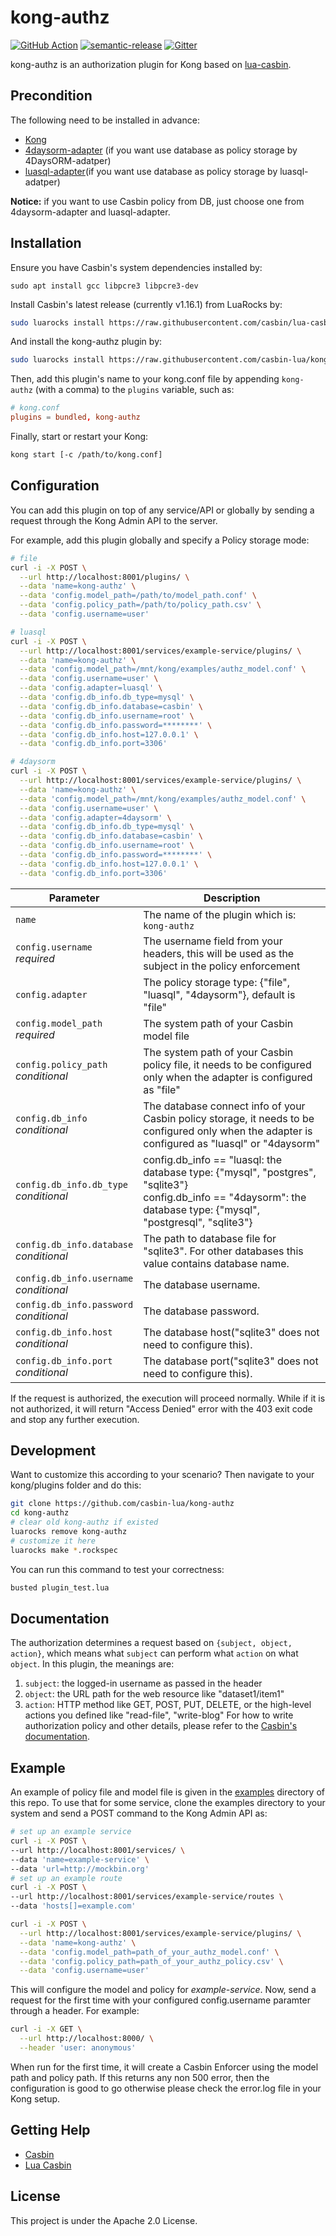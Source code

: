 # kong-authz

[![GitHub Action](https://github.com/casbin-lua/kong-authz/workflows/test/badge.svg?branch=master)](https://github.com/casbin-lua/kong-authz/actions)
[![semantic-release](https://img.shields.io/badge/%20%20%F0%9F%93%A6%F0%9F%9A%80-semantic--release-e10079.svg)](https://github.com/semantic-release/semantic-release)
[![Gitter](https://badges.gitter.im/Join%20Chat.svg)](https://gitter.im/casbin/lobby)

kong-authz is an authorization plugin for Kong based on [lua-casbin](https://github.com/casbin/lua-casbin/).

## Precondition

The following need to be installed in advance:

- [Kong](https://konghq.com/)
- [4daysorm-adapter](https://github.com/casbin-lua/4daysorm-adapter) (if you want use database as policy storage by 4DaysORM-adatper)
- [luasql-adapter](https://github.com/casbin-lua/luasql-adapter)(if you want use database as policy storage by luasql-adatper)

**Notice:** if you want to use Casbin policy from DB, just choose one from 4daysorm-adapter and luasql-adapter.

## Installation

Ensure you have Casbin's system dependencies installed by:

```
sudo apt install gcc libpcre3 libpcre3-dev
```

Install Casbin's latest release (currently v1.16.1) from LuaRocks by:

```bash
sudo luarocks install https://raw.githubusercontent.com/casbin/lua-casbin/master/casbin-1.16.1-1.rockspec
```

And install the kong-authz plugin by:

```bash
sudo luarocks install https://raw.githubusercontent.com/casbin-lua/kong-authz/master/kong-authz-0.0.1-1.rockspec
```

Then, add this plugin's name to your kong.conf file by appending `kong-authz` (with a comma) to the `plugins` variable, such as:

```conf
# kong.conf
plugins = bundled, kong-authz
```

Finally, start or restart your Kong:

```bash
kong start [-c /path/to/kong.conf]
```

## Configuration

You can add this plugin on top of any service/API or globally by sending a request through the Kong Admin API to the server. 

For example, add this plugin globally and specify a Policy storage mode:

```bash
# file
curl -i -X POST \
  --url http://localhost:8001/plugins/ \
  --data 'name=kong-authz' \
  --data 'config.model_path=/path/to/model_path.conf' \
  --data 'config.policy_path=/path/to/policy_path.csv' \
  --data 'config.username=user'
```

```bash
# luasql
curl -i -X POST \
  --url http://localhost:8001/services/example-service/plugins/ \
  --data 'name=kong-authz' \
  --data 'config.model_path=/mnt/kong/examples/authz_model.conf' \
  --data 'config.username=user' \
  --data 'config.adapter=luasql' \
  --data 'config.db_info.db_type=mysql' \
  --data 'config.db_info.database=casbin' \
  --data 'config.db_info.username=root' \
  --data 'config.db_info.password=********' \
  --data 'config.db_info.host=127.0.0.1' \
  --data 'config.db_info.port=3306'
```

```bash
# 4daysorm
curl -i -X POST \
  --url http://localhost:8001/services/example-service/plugins/ \
  --data 'name=kong-authz' \
  --data 'config.model_path=/mnt/kong/examples/authz_model.conf' \
  --data 'config.username=user' \
  --data 'config.adapter=4daysorm' \
  --data 'config.db_info.db_type=mysql' \
  --data 'config.db_info.database=casbin' \
  --data 'config.db_info.username=root' \
  --data 'config.db_info.password=********' \
  --data 'config.db_info.host=127.0.0.1' \
  --data 'config.db_info.port=3306'
```

<table><thead>
<tr>
<th>Parameter</th>
<th>Description</th>
</tr>
</thead><tbody>
<tr>
<td><code>name</code></td>
<td>The name of the plugin which is: <code>kong-authz</code></td>
</tr>
<tr>
<td><code>config.username</code><br><em>required</em></td>
<td>The username field from your headers, this will be used as the subject in the policy enforcement</td>
</tr>
<tr>
<td><code>config.adapter</code></td>
<td>The policy storage type: {"file", "luasql", "4daysorm"}, default is "file"</td>
</tr>
<tr>
<td><code>config.model_path</code><br><em>required</em></td>
<td>The system path of your Casbin model file</td>
</tr>
<tr>
<td><code>config.policy_path</code><br><em>conditional</em></td>
<td>The system path of your Casbin policy file, it needs to be configured only when the adapter is configured as "file"</td>
</tr>
<tr>
<td><code>config.db_info</code><br><em>conditional</em></td>
<td>The database connect info of your Casbin policy storage, it needs to be configured only when the adapter is configured as "luasql" or "4daysorm"
</td>
</tr>
<tr>
<td><code>config.db_info.db_type</code><br><em>conditional</em></td>
<td>config.db_info == "luasql: the database type: {"mysql", "postgres", "sqlite3"}<br />
    config.db_info == "4daysorm": the database type: {"mysql", "postgresql", "sqlite3"}
</td>
</tr>
<tr>
<td><code>config.db_info.database</code><br><em>conditional</em></td>
<td>The path to database file for "sqlite3". For other databases this value contains database name.
</td>
</tr>
<tr>
<td><code>config.db_info.username</code><br><em>conditional</em></td>
<td>The database username.
</td>
</tr>
<tr>
<td><code>config.db_info.password</code><br><em>conditional</em></td>
<td>The database password.
</td>
</tr>
<tr>
<td><code>config.db_info.host</code><br><em>conditional</em></td>
<td>The database host("sqlite3" does not need to configure this).
</td>
</tr>
<tr>
<td><code>config.db_info.port</code><br><em>conditional</em></td>
<td>The database port("sqlite3" does not need to configure this).
</td>
</tr>
</tbody></table>


If the request is authorized, the execution will proceed normally. While if it is not authorized, it will return "Access Denied" error with the 403 exit code and stop any further execution.

## Development

Want to customize this according to your scenario? Then navigate to your kong/plugins folder and do this:

```bash
git clone https://github.com/casbin-lua/kong-authz
cd kong-authz
# clear old kong-authz if existed
luarocks remove kong-authz
# customize it here
luarocks make *.rockspec
```

You can run this command to test your correctness:
```bash
busted plugin_test.lua
```

## Documentation

The authorization determines a request based on `{subject, object, action}`, which means what `subject` can perform what `action` on what `object`. In this plugin, the meanings are:

1. `subject`: the logged-in username as passed in the header
2. `object`: the URL path for the web resource like "dataset1/item1"
3. `action`: HTTP method like GET, POST, PUT, DELETE, or the high-level actions you defined like "read-file", "write-blog"
   For how to write authorization policy and other details, please refer to the [Casbin's documentation](https://casbin.org/).

## Example

An example of policy file and model file is given in the [examples](https://github.com/casbin-lua/kong-authz/tree/master/examples) directory of this repo. To use that for some service, clone the examples directory to your system and send a POST command to the Kong Admin API as:

```bash
# set up an example service
curl -i -X POST \
--url http://localhost:8001/services/ \
--data 'name=example-service' \
--data 'url=http://mockbin.org'
# set up an example route
curl -i -X POST \
--url http://localhost:8001/services/example-service/routes \
--data 'hosts[]=example.com'
```

```bash
curl -i -X POST \
  --url http://localhost:8001/services/example-service/plugins/ \
  --data 'name=kong-authz' \
  --data 'config.model_path=path_of_your_authz_model.conf' \
  --data 'config.policy_path=path_of_your_authz_policy.csv' \
  --data 'config.username=user'
```

This will configure the model and policy for *example-service*. Now, send a request for the first time with your configured config.username paramter through a header. For example:

```bash
curl -i -X GET \
  --url http://localhost:8000/ \
  --header 'user: anonymous' 
```

When run for the first time, it will create a Casbin Enforcer using the model path and policy path. If this returns any non 500 error, then the configuration is good to go otherwise please check the error.log file in your Kong setup.

## Getting Help

- [Casbin](https://casbin.org/)
- [Lua Casbin](https://github.com/casbin/lua-casbin/)

## License

This project is under the Apache 2.0 License.